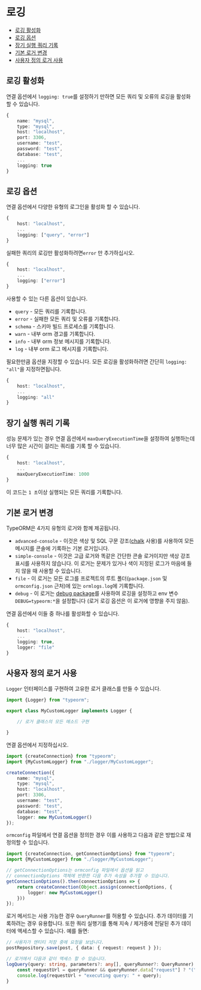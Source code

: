 # 로깅

- [로깅 활성화](#로깅-활성화)
- [로깅 옵션](#로깅-옵션)
- [장기 실행 쿼리 기록](#장기-실행-쿼리-기록)
- [기본 로거 변경](#기본-로거-변경)
- [사용자 정의 로거 사용](#사용자-정의-로거-사용)

## 로깅 활성화

연결 옵션에서 `logging: true`를 설정하기 만하면 모든 쿼리 및 오류의 로깅을 활성화할 수 있습니다.

```typescript
{
    name: "mysql",
    type: "mysql",
    host: "localhost",
    port: 3306,
    username: "test",
    password: "test",
    database: "test",
    ...
    logging: true
}
```

## 로깅 옵션

연결 옵션에서 다양한 유형의 로그인을 활성화 할 수 있습니다.

```typescript
{
    host: "localhost",
    ...
    logging: ["query", "error"]
}
```

실패한 쿼리의 로깅만 활성화하려면`error` 만 추가하십시오.

```typescript
{
    host: "localhost",
    ...
    logging: ["error"]
}
```

사용할 수 있는 다른 옵션이 있습니다.

* `query` - 모든 쿼리를 기록합니다.
* `error` - 실패한 모든 쿼리 및 오류를 기록합니다.
* `schema` - 스키마 빌드 프로세스를 기록합니다.
* `warn` - 내부 orm 경고를 기록합니다.
* `info` - 내부 orm 정보 메시지를 기록합니다.
* `log` - 내부 orm 로그 메시지를 기록합니다.

필요한만큼 옵션을 지정할 수 있습니다. 모든 로깅을 활성화하려면 간단히 `logging: "all"`을 지정하면됩니다.

```typescript
{
    host: "localhost",
    ...
    logging: "all"
}
```

## 장기 실행 쿼리 기록

성능 문제가 있는 경우 연결 옵션에서 `maxQueryExecutionTime`을 설정하여 실행하는데 너무 많은 시간이 걸리는 쿼리를 기록 할 수 있습니다.

```typescript
{
    host: "localhost",
    ...
    maxQueryExecutionTime: 1000
}
```

이 코드는 `1 초`이상 실행되는 모든 쿼리를 기록합니다.

## 기본 로거 변경

TypeORM은 4가지 유형의 로거와 함께 제공됩니다.

* `advanced-console` - 이것은 색상 및 SQL 구문 강조([chalk](https://github.com/chalk/chalk) 사용)를 사용하여 모든 메시지를 콘솔에 기록하는 기본 로거입니다.
* `simple-console` - 이것은 고급 로거와 똑같은 간단한 콘솔 로거이지만 색상 강조 표시를 사용하지 않습니다. 이 로거는 문제가 있거나 색이 지정된 로그가 마음에 들지 않을 때 사용할 수 있습니다.
* `file` - 이 로거는 모든 로그를 프로젝트의 루트 폴더(`package.json` 및 `ormconfig.json` 근처)에 있는 `ormlogs.log`에 기록합니다.
* `debug` - 이 로거는 [debug package](https://github.com/visionmedia/debug)를 사용하여 로깅을 설정하고 env 변수 `DEBUG=typeorm:*`을 설정합니다 (로거 로깅 옵션은 이 로거에 영향을 주지 않음).

연결 옵션에서 이들 중 하나를 활성화할 수 있습니다.

```typescript
{
    host: "localhost",
    ...
    logging: true,
    logger: "file"
}
```

## 사용자 정의 로거 사용

`Logger` 인터페이스를 구현하여 고유한 로거 클래스를 만들 수 있습니다.

```typescript
import {Logger} from "typeorm";

export class MyCustomLogger implements Logger {

    // 로거 클래스의 모든 메소드 구현

}
```

연결 옵션에서 지정하십시오.

```typescript
import {createConnection} from "typeorm";
import {MyCustomLogger} from "./logger/MyCustomLogger";

createConnection({
    name: "mysql",
    type: "mysql",
    host: "localhost",
    port: 3306,
    username: "test",
    password: "test",
    database: "test",
    logger: new MyCustomLogger()
});
```

`ormconfig` 파일에서 연결 옵션을 정의한 경우 이를 사용하고 다음과 같은 방법으로 재정의할 수 있습니다.

```typescript
import {createConnection, getConnectionOptions} from "typeorm";
import {MyCustomLogger} from "./logger/MyCustomLogger";

// getConnectionOptions는 ormconfig 파일에서 옵션을 읽고
// connectionOptions 객체에 반환한 다음 추가 속성을 추가할 수 있습니다.
getConnectionOptions().then(connectionOptions => {
    return createConnection(Object.assign(connectionOptions, {
        logger: new MyCustomLogger()
    }))
});
```

로거 메서드는 사용 가능한 경우 `QueryRunner`를 허용할 수 있습니다. 추가 데이터를 기록하려는 경우 유용합니다. 또한 쿼리 실행기를 통해 지속 / 제거중에 전달된 추가 데이터에 액세스할 수 있습니다. 예를 들면:

```typescript
// 사용자가 엔티티 저장 중에 요청을 보냅니다.
postRepository.save(post, { data: { request: request } });

// 로거에서 다음과 같이 액세스 할 수 있습니다.
logQuery(query: string, parameters?: any[], queryRunner?: QueryRunner) {
    const requestUrl = queryRunner && queryRunner.data["request"] ? "(" + queryRunner.data["request"].url + ") " : "";
    console.log(requestUrl + "executing query: " + query);
}
```
